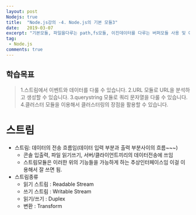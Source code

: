 ```yaml
---
layout: post
Nodejs: true
title:  "Node.js강의 -4. Node.js의 기본 모듈3"
date:   2019-03-07
excerpt: "기본모듈, 파일을다루는 path,fs모듈, 이진데이터를 다루는 버퍼모듈 사용 및 예제"
tag:
 - Node.js
comments: true
---
```


## 학습목표

> 1.스트림에서 이벤트와 데이터를 다룰 수 있습니다.
> 2.URL 모듈로 URL을 분석하고 생성할 수 있습니다.
> 3.querystring 모듈로 쿼리 문자열을 다룰 수 있습니다.
> 4.클러스터 모듈을 이용해서 클러스터링의 장점을 활용할 수 있습니다.

# 스트림
 - 스트림: 데이터의 전송 흐름임(데이터 입력 부분과 출력 부분사이의 흐름~~~)
   - 콘솔 입출력, 파일 읽기쓰기, 서버/클라이언트끼리의 데이터전송에 쓰임
   - 스트림모듈은 이러한 위의 기능들을 가능하게 하는 추상인터페이스임 이걸 이용해서 잘 쓰면 됨.
 - 스트림종류
   - 읽기 스트림 : Readable Stream
   - 쓰기 스트림 : Writable Stream
   - 읽기/쓰기 : Duplex
   - 변환 : Transform
